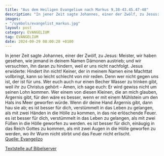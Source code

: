 ```yaml
---
title: "Aus dem Heiligen Evangelium nach Markus 9,38-43.45.47-48"
description: "In jener Zeit sagte Johannes, einer der Zwölf, zu Jesus: Meister, wir haben gesehen, wie jemand in deinem Namen Dämonen austrieb; und wir versuchten, ihn daran zu hindern, weil er uns nicht nachfolgt. Jesus erwiderte: Hindert ihn nicht! Keiner, der in meinem Namen eine Machttat v...."
images:
- "/symbols/evangelist_markus.jpg"
layout: post
category: EVANGELIUM
tag: EVANGELIUM
date: 2024-09-29 08:00:28 +0100
---
```

In jener Zeit sagte Johannes, einer der Zwölf, zu Jesus: Meister, wir haben gesehen, wie jemand in deinem Namen Dämonen austrieb; und wir versuchten, ihn daran zu hindern, weil er uns nicht nachfolgt.
Jesus erwiderte: Hindert ihn nicht! Keiner, der in meinem Namen eine Machttat vollbringt, kann so leicht schlecht von mir reden.<!--more-->
Denn wer nicht gegen uns ist, der ist für uns.
Wer euch auch nur einen Becher Wasser zu trinken gibt, weil ihr zu Christus gehört – Amen, ich sage euch: Er wird gewiss nicht um seinen Lohn kommen.
Wer einem von diesen Kleinen, die an mich glauben, Ärgernis gibt, für den wäre es besser, wenn er mit einem Mühlstein um den Hals ins Meer geworfen würde.
Wenn dir deine Hand Ärgernis gibt, dann hau sie ab; es ist besser für dich, verstümmelt in das Leben zu gelangen, als mit zwei Händen in die Hölle zu kommen, in das nie erlöschende Feuer.
es ist besser für dich, verstümmelt in das Leben zu gelangen, als mit zwei Füßen in die Hölle geworfen zu werden.
es ist besser für dich, einäugig in das Reich Gottes zu kommen, als mit zwei Augen in die Hölle geworfen zu werden,
wo ihr Wurm nicht stirbt und das Feuer nicht erlischt.<br>
[Quelle: Evangelizo](https://evangeliumtagfuertag.org/DE/gospel)

[Textstelle auf Bibelserver](https://www.bibleserver.com/EU/Markus9,38-43.45.47-48)
